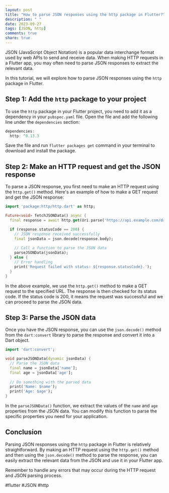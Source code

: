 ```yaml
---
layout: post
title: "How to parse JSON responses using the http package in Flutter?"
description: " "
date: 2023-09-27
tags: [JSON, http]
comments: true
share: true
---
```


JSON (JavaScript Object Notation) is a popular data interchange format used by web APIs to send and receive data. When making HTTP requests in a Flutter app, you may often need to parse JSON responses to extract the relevant data. 

In this tutorial, we will explore how to parse JSON responses using the `http` package in Flutter.

## Step 1: Add the `http` package to your project

To use the `http` package in your Flutter project, you need to add it as a dependency in your `pubspec.yaml` file. Open the file and add the following line under the `dependencies` section:

```dart
dependencies:
  http: ^0.13.3
```

Save the file and run `flutter packages get` command in your terminal to download and install the package.

## Step 2: Make an HTTP request and get the JSON response

To parse a JSON response, you first need to make an HTTP request using the `http.get()` method. Here's an example of how to make a GET request and get the JSON response:

```dart
import 'package:http/http.dart' as http;

Future<void> fetchJSONData() async {
  final response = await http.get(Uri.parse('https://api.example.com/data'));

  if (response.statusCode == 200) {
    // JSON response received successfully
    final jsonData = json.decode(response.body);
    
    // Call a function to parse the JSON data
    parseJSONData(jsonData);
  } else {
    // Error handling
    print('Request failed with status: ${response.statusCode}.');
  }
}
```

In the above example, we use the `http.get()` method to make a GET request to the specified URL. The response is then checked for its status code. If the status code is 200, it means the request was successful and we can proceed to parse the JSON data.

## Step 3: Parse the JSON data

Once you have the JSON response, you can use the `json.decode()` method from the `dart:convert` library to parse the response and convert it into a Dart object.

```dart
import 'dart:convert';

void parseJSONData(dynamic jsonData) {
  // Parse the JSON data
  final name = jsonData['name'];
  final age = jsonData['age'];
  
  // Do something with the parsed data
  print('Name: $name');
  print('Age: $age');
}
```

In the `parseJSONData()` function, we extract the values of the `name` and `age` properties from the JSON data. You can modify this function to parse the specific properties you need for your application.

## Conclusion

Parsing JSON responses using the `http` package in Flutter is relatively straightforward. By making an HTTP request using the `http.get()` method and then using the `json.decode()` method to parse the response, you can easily extract the relevant data from the JSON and use it in your Flutter app.

Remember to handle any errors that may occur during the HTTP request and JSON parsing process.

#flutter #JSON #http